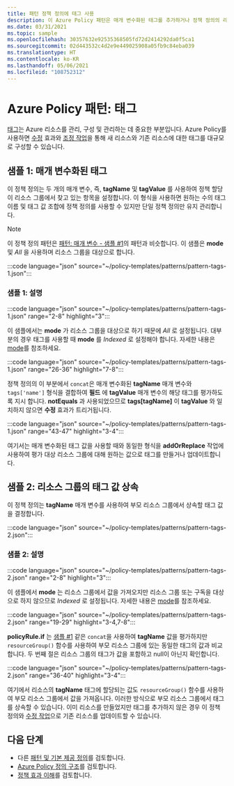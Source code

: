 ```yaml
---
title: 패턴 정책 정의에 태그 사용
description: 이 Azure Policy 패턴은 매개 변수화된 태그를 추가하거나 정책 정의의 리소스 그룹에서 태그를 상속하는 방법에 대한 예시를 제공합니다.
ms.date: 03/31/2021
ms.topic: sample
ms.openlocfilehash: 30357632e92535368505fd72d2414292da0f5ca1
ms.sourcegitcommit: 02d443532c4d2e9e449025908a05fb9c84eba039
ms.translationtype: HT
ms.contentlocale: ko-KR
ms.lasthandoff: 05/06/2021
ms.locfileid: "108752312"
---
```

# <a name="azure-policy-pattern-tags"></a>Azure Policy 패턴: 태그

[태그](../../../azure-resource-manager/management/tag-resources.md)는 Azure 리소스를 관리, 구성 및 관리하는 데 중요한 부분입니다. Azure Policy를 사용하면 [수정](../concepts/effects.md#modify) 효과와 [조정 작업](../how-to/remediate-resources.md)을 통해 새 리소스와 기존 리소스에 대한 태그를 대규모로 구성할 수 있습니다.

## <a name="sample-1-parameterize-tags"></a>샘플 1: 매개 변수화된 태그

이 정책 정의는 두 개의 매개 변수, 즉, **tagName** 및 **tagValue** 를 사용하여 정책 할당이 리소스 그룹에서 찾고 있는 항목을 설정합니다. 이 형식을 사용하면 원하는 수의 태그 이름 및 태그 값 조합에 정책 정의를 사용할 수 있지만 단일 정책 정의만 유지 관리합니다.

> [!NOTE]
> 이 정책 정의 패턴은 [패턴: 매개 변수 - 샘플 #1](./pattern-parameters.md#sample-1-string-parameters)의 패턴과 비슷합니다. 이 샘플은 **mode** 및 _All_ 을 사용하며 리소스 그룹을 대상으로 합니다.

:::code language="json" source="~/policy-templates/patterns/pattern-tags-1.json":::

### <a name="sample-1-explanation"></a>샘플 1: 설명

:::code language="json" source="~/policy-templates/patterns/pattern-tags-1.json" range="2-8" highlight="3":::

이 샘플에서는 **mode** 가 리소스 그룹을 대상으로 하기 때문에 _All_ 로 설정됩니다. 대부분의 경우 태그를 사용할 때 **mode** 를 _Indexed_ 로 설정해야 합니다. 자세한 내용은 [mode](../concepts/definition-structure.md#resource-manager-modes)를 참조하세요.

:::code language="json" source="~/policy-templates/patterns/pattern-tags-1.json" range="26-36" highlight="7-8":::

정책 정의의 이 부분에서 `concat`은 매개 변수화된 **tagName** 매개 변수와 `tags['name']` 형식을 결합하여 **필드** 에 **tagValue** 매개 변수의 해당 태그를 평가하도록 지시 합니다.
**notEquals** 과 사용되었으므로 **tags\[tagName\]** 이 **tagValue** 와 일치하지 않으면 **수정** 효과가 트리거됩니다.

:::code language="json" source="~/policy-templates/patterns/pattern-tags-1.json" range="43-47" highlight="3-4":::

여기서는 매개 변수화된 태그 값을 사용할 때와 동일한 형식을 **addOrReplace** 작업에 사용하여 평가 대상 리소스 그룹에 대해 원하는 값으로 태그를 만들거나 업데이트합니다.

## <a name="sample-2-inherit-tag-value-from-resource-group"></a>샘플 2: 리소스 그룹의 태그 값 상속

이 정책 정의는 **tagName** 매개 변수를 사용하여 부모 리소스 그룹에서 상속할 태그 값을 결정합니다.

:::code language="json" source="~/policy-templates/patterns/pattern-tags-2.json":::

### <a name="sample-2-explanation"></a>샘플 2: 설명

:::code language="json" source="~/policy-templates/patterns/pattern-tags-2.json" range="2-8" highlight="3":::

이 샘플에서 **mode** 는 리소스 그룹에서 값을 가져오지만 리소스 그룹 또는 구독을 대상으로 하지 않으므로 _Indexed_ 로 설정됩니다. 자세한 내용은 [mode](../concepts/definition-structure.md#resource-manager-modes)를 참조하세요.

:::code language="json" source="~/policy-templates/patterns/pattern-tags-2.json" range="19-29" highlight="3-4,7-8":::

**policyRule.if** 는 [샘플 #1](#sample-1-parameterize-tags) 같은 `concat`을 사용하여 **tagName** 값을 평가하지만 `resourceGroup()` 함수를 사용하여 부모 리소스 그룹에 있는 동일한 태그의 값과 비교합니다. 두 번째 절은 리소스 그룹의 태그가 값을 포함하고 null이 아닌지 확인합니다.

:::code language="json" source="~/policy-templates/patterns/pattern-tags-2.json" range="36-40" highlight="3-4":::

여기에서 리소스의 **tagName** 태그에 할당되는 값도 `resourceGroup()` 함수를 사용하여 부모 리소스 그룹에서 값을 가져옵니다. 이러한 방식으로 부모 리소스 그룹에서 태그를 상속할 수 있습니다. 이미 리소스를 만들었지만 태그를 추가하지 않은 경우 이 정책 정의와 [수정 작업](../how-to/remediate-resources.md)으로 기존 리소스를 업데이트할 수 있습니다.

## <a name="next-steps"></a>다음 단계

- 다른 [패턴 및 기본 제공 정의](./index.md)를 검토합니다.
- [Azure Policy 정의 구조](../concepts/definition-structure.md)를 검토합니다.
- [정책 효과 이해](../concepts/effects.md)를 검토합니다.
